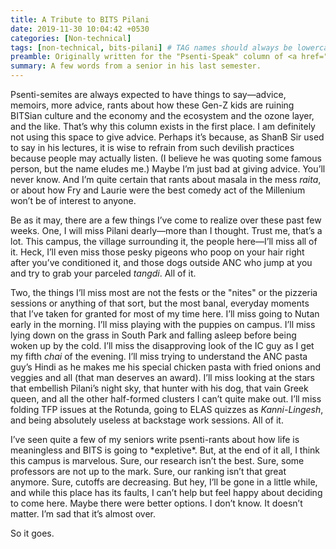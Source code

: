 ```yaml
---
title: A Tribute to BITS Pilani
date: 2019-11-30 10:04:42 +0530
categories: [Non-technical]
tags: [non-technical, bits-pilani] # TAG names should always be lowercase
preamble: Originally written for the "Psenti-Speak" column of <a href="https://epcbits.com/psenti-speak-naveen-unnikrishnan/">The Fine Print</a>.
summary: A few words from a senior in his last semester.
---
```


Psenti-semites are always expected to have things to say—advice, memoirs, more advice, rants about how these Gen-Z kids are ruining BITSian culture and the economy and the ecosystem and the ozone layer, and the like. That’s why this column exists in the first place. I am definitely not using this space to give advice. Perhaps it’s because, as ShanB Sir used to say in his lectures, it is wise to refrain from such devilish practices because people may actually listen. (I believe he was quoting some famous person, but the name eludes me.) Maybe I’m just bad at giving advice. You’ll never know. And I’m quite certain that rants about masala in the mess _raita_, or about how Fry and Laurie were the best comedy act of the Millenium won’t be of interest to anyone.

Be as it may, there are a few things I’ve come to realize over these past few weeks. One, I will miss Pilani dearly—more than I thought. Trust me, that’s a lot. This campus, the village surrounding it, the people here—I’ll miss all of it. Heck, I’ll even miss those pesky pigeons who poop on your hair right after you’ve conditioned it, and those dogs outside ANC who jump at you and try to grab your parceled _tangdi_. All of it.

Two, the things I’ll miss most are not the fests or the "nites" or the pizzeria sessions or anything of that sort, but the most banal, everyday moments that I’ve taken for granted for most of my time here. I’ll miss going to Nutan early in the morning. I’ll miss playing with the puppies on campus. I’ll miss lying down on the grass in South Park and falling asleep before being woken up by the cold. I’ll miss the disapproving look of the IC guy as I get my fifth _chai_ of the evening. I’ll miss trying to understand the ANC pasta guy’s Hindi as he makes me his special chicken pasta with fried onions and veggies and all (that man deserves an award). I’ll miss looking at the stars that embellish Pilani’s night sky, that hunter with his dog, that vain Greek queen, and all the other half-formed clusters I can’t quite make out. I’ll miss folding TFP issues at the Rotunda, going to ELAS quizzes as _Kanni-Lingesh_, and being absolutely useless at backstage work sessions. All of it.

I’ve seen quite a few of my seniors write psenti-rants about how life is meaningless and BITS is going to \*expletive\*. But, at the end of it all, I think this campus is marvelous. Sure, our research isn’t the best. Sure, some professors are not up to the mark. Sure, our ranking isn’t that great anymore. Sure, cutoffs are decreasing. But hey, I’ll be gone in a little while, and while this place has its faults, I can’t help but feel happy about deciding to come here. Maybe there were better options. I don’t know. It doesn’t matter. I’m sad that it’s almost over.

So it goes.
